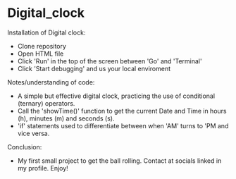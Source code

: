 # Digital_clock

Installation of Digital clock:
- Clone repository
- Open HTML file
- Click 'Run' in the top of the screen between 'Go' and 'Terminal'
- Click 'Start debugging' and us your local enviroment



Notes/understanding of code:
- A simple but effective digital clock, practicing the use of conditional (ternary) operators.
- Call the 'showTime()' function to get the current Date and Time in hours (h), minutes (m) and seconds (s).
- 'if' statements used to differentiate between when 'AM' turns to 'PM and vice versa. 


Conclusion:
- My first small project to get the ball rolling. Contact at socials linked in my profile. Enjoy!